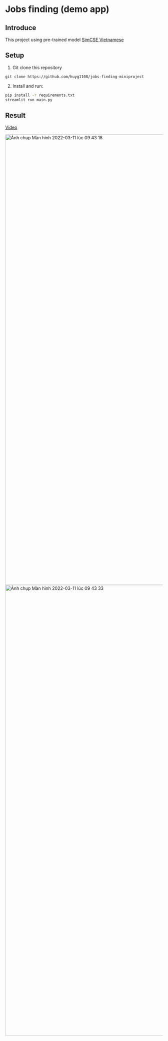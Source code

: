 # Jobs finding (demo app)

## Introduce
This project using pre-trained model [SimCSE Vietnamese](https://huggingface.co/VoVanPhuc/sup-SimCSE-VietNamese-phobert-base)
## Setup
1. Git clone this repository
```
git clone https://github.com/huyg1108/jobs-finding-miniproject
```
2. Install and run:

```bash
pip install -r requirements.txt
streamlit run main.py
```

## Result
[Video](https://www.youtube.com/watch?v=T6gmoFlBzuI)

<img width="1440" alt="Ảnh chụp Màn hình 2022-03-11 lúc 09 43 18" src="https://user-images.githubusercontent.com/67747576/157792173-72266b45-126d-4a65-b9c6-ca17f0cd232f.png">

<img width="1440" alt="Ảnh chụp Màn hình 2022-03-11 lúc 09 43 33" src="https://user-images.githubusercontent.com/67747576/157792179-99931335-ef94-412d-a607-4855a26fa788.png">
